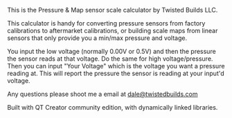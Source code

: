 This is the Pressure & Map sensor scale calculator by Twisted Builds LLC.

This calculator is handy for converting pressure sensors from factory calibrations to aftermarket calibrations, or building scale maps from linear sensors that only provide you a min/max pressure and voltage.

You input the low voltage (normally 0.00V or 0.5V) and then the pressure the sensor reads at that voltage. Do the same for high voltage/pressure. Then you can input "Your Voltage" which is the voltage you want a 
pressure reading at. This will report the pressure the sensor is reading at your input'd voltage.

Any questions please shoot me a email at dale@twistedbuilds.com

Built with QT Creator community edition, with dynamically linked libraries.
